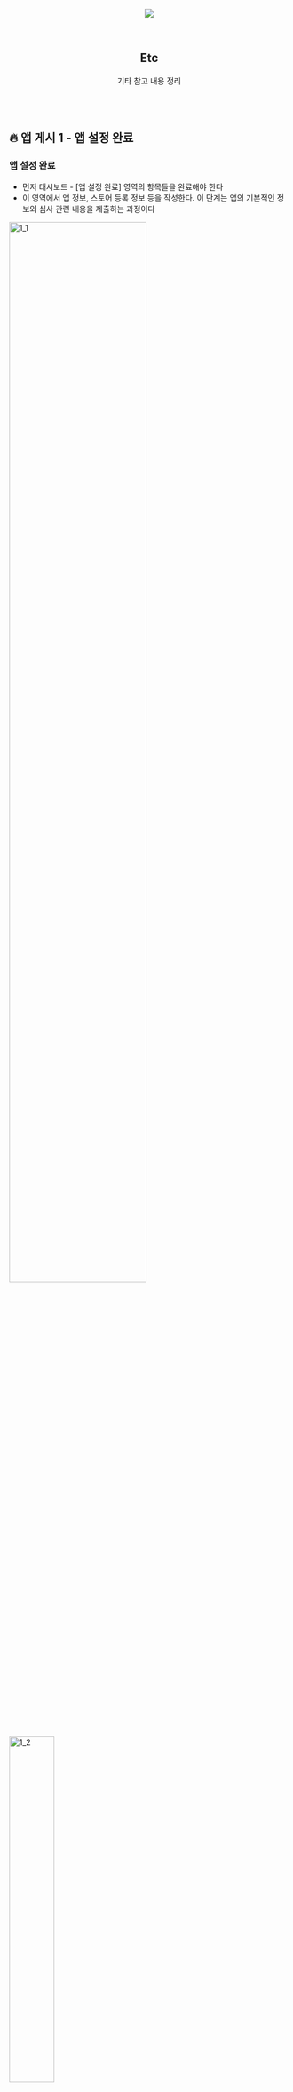 <div align="center">
  <p>
    <img src="../README.assets/android.png">
  </p>
  <br>
  <h2>Etc</h2>
  <p>기타 참고 내용 정리</p>
  <br>
  <br>
</div>

## 🔥 앱 게시 1 - 앱 설정 완료

### 앱 설정 완료

- 먼저 대시보드 - [앱 설정 완료] 영역의 항목들을 완료해야 한다
- 이 영역에서 앱 정보, 스토어 등록 정보 등을 작성한다. 이 단계는 앱의 기본적인 정보와 심사 관련 내용을 제출하는 과정이다

<img src="../README.assets/1_1.png" alt="1_1" align="center" width="70%" />

<img src="../README.assets/1_2.png" alt="1_2" align="center" width="40%" />

✅ 총 11개의 항목에 정보를 입력해서 완료한다

<br>

## 1. 개인정보처리방침 설정

### 1-1)

URL을 만들기 위해 [Google Sites] 로 이용

https://sites.google.com 

### 1-2)

<img src="../README.assets/1_3.png" alt="1_3" align="center" width="50%" />

👉 새 사이트 시작 - [빈 사이트] 클릭 

### 1-3)

<img src="../README.assets/1_4.png" alt="1_4" align="center" width="70%" />

👉 [텍스트 상자] 클릭해서 내용 작성 후 [게시] 클릭

### 1-4)

<img src="../README.assets/1_5.png" alt="1_5" align="center" width="60%" />

👉 원하는 주소 입력 후 [게시] 클릭

### 1-5)

<img src="../README.assets/1_6.png" alt="1_6" align="center" width="50%" />

<img src="../README.assets/1_7.png" alt="1_7" align="center" width="50%" />

👉 게시된 링크 복사

### 1-6)

<img src="../README.assets/1_8.png" alt="1_8" align="center" width="70%" />

👉 등록 후 저장

<br>

### 참고한 곳

✔️ https://www.youtube.com/watch?v=jZDpz3b7Zp4

✔️ https://cafe.naver.com/technotealec/150

✔️ https://www.privacy.go.kr/front/per/inf/perInfStep01.do

<br>

## 2. 앱 액세스 권한

<img src="../README.assets/1_9.png" alt="1_9" align="center" width="60%" />

👉 로그인 기능 없는 경우, [액세스 제한 없이 ~] 선택

👉 카카오톡 로그인 같은 로그인 기능이 있는 경우, [앱의 전체 또는 일부 기능이 제한됨] 선택

<br>

### [앱의 전체 또는 일부 기능이 제한됨] 관련

[안내 추가] 클릭 후 아래와 같이 내용 작성

<img src="../README.assets/1_10.png" alt="1_10" align="center" width="70%" />

<br>

## 3. 광고

<img src="../README.assets/setting11.png" alt="setting11" align="center" width="60%" />

<br>

## 4. 콘텐츠 등급

### 4-1) 카테고리

<img src="../README.assets/1_11.png" alt="1_11" align="center" width="60%" />

### 4-2) 설문지

<img src="../README.assets/1_12.png" alt="1_12" align="center" width="60%" />

<img src="../README.assets/1_13.png" alt="1_13" align="center" width="60%" />

<img src="../README.assets/1_14.png" alt="1_14" align="center" width="40%" />

### 4-3) 요약

<img src="../README.assets/1_15.png" alt="1_15" align="center" width="60%" />

<br>

## 5. 타겟층

<img src="../README.assets/1_16.png" alt="1_16" align="center" width="50%" />

<br>

## 6. 데이터 보안

<img src="../README.assets/1_17.png" alt="1_17" align="center" width="60%" />

<img src="../README.assets/1_18.png" alt="1_18" align="center" width="60%" />

<br>

## 7. 정부 앱

<img src="../README.assets/1_19.png" alt="1_19" align="center" width="70%" />

<br>

## 8. 금융 기능

<img src="../README.assets/1_20.png" alt="1_20" align="center" width="50%" />

<img src="../README.assets/1_21.png" alt="1_21" align="center" width="50%" />

<img src="../README.assets/1_22.png" alt="1_22" align="center" width="50%" />

## 9. 건강

<img src="../README.assets/1_23.png" alt="1_23" align="center" width="50%" />

<br>

## 11. 앱 카테고리 선택 및 연락처 세부정보 제공

### 11-1) 앱 카테고리

<img src="../README.assets/1_24.png" alt="1_24" align="center" width="70%" />

<img src="../README.assets/1_25.png" alt="1_25" align="center" width="60%" />

👉 앱에 해당하는 카테고리를 선택

<br>

### 11-2) 연락처 세부정보

<img src="../README.assets/1_26.png" alt="1_26" align="center" width="60%" />

<img src="../README.assets/1_27.png" alt="1_27" align="center" width="50%" />

👉 [ 수정 ] 클릭 후 이메일 입력

<br>

## 12. 스토어 등록정보 설정

### 필수로 입력해야 하는 항목

- 앱 이름
- 간단한 설명
- 자세한 설명
- 앱 아이콘 (최대 1MB, 512x512 px)
- 그래픽 이미지 (최대 15MB, 1024x500 px)
- 휴대전화 스크린샷 (2장 이상, 크기는 1080x1920 px 추천)
- 7인치, 10인치 태블릿 스크린샷 (1장 이상, 크기는 1920x1080 px 추천)

<br>

### 앱 게시 2

[앱 설정 완료] 단계를 다 마치면, [비공개 테스트] 단계 진행 후 검토를 제출한다

자세한 내용은 [앱 게시 2] 문서 참고

[앱 게시 2 문서](./앱_게시_2/README.md)
